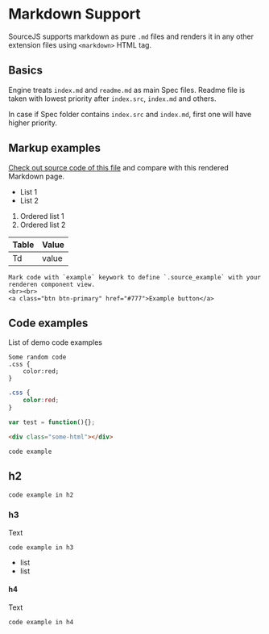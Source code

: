 # Markdown Support

SourceJS supports markdown as pure `.md` files and renders it in any other extension files using `<markdown>` HTML tag.

## Basics

Engine treats `index.md` and `readme.md` as main Spec files. Readme file is taken with lowest priority after `index.src`, `index.md` and others.

In case if Spec folder contains `index.src` and `index.md`, first one will have higher priority.

## Markup examples

[Check out source code of this file](/docs/markdown/readme.md) and compare with this rendered Markdown page.

* List 1
* List 2


1. Ordered list 1
2. Ordered list 2

| Table | Value |
|---|---|
| Td | value |


```example
Mark code with `example` keywork to define `.source_example` with your renderen component view.
<br><br>
<a class="btn btn-primary" href="#777">Example button</a>
```

## Code examples

List of demo code examples

```
Some random code
.css {
    color:red;
}
```

```css
.css {
    color:red;
}
```

```js
var test = function(){};
```

```html
<div class="some-html"></div>
```

```example
code example
```

## h2

```example
code example in h2
```

### h3

Text

```example
code example in h3
```

* list
* list

#### h4

Text

```example
code example in h4
```